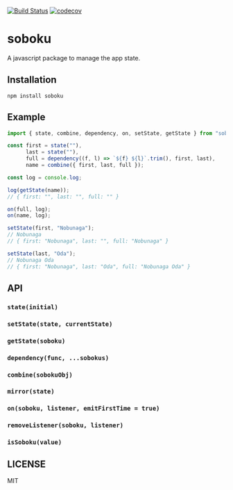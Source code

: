 [![Build Status](https://travis-ci.org/YooShibu/soboku.svg?branch=master)](https://travis-ci.org/YooShibu/soboku)
[![codecov](https://codecov.io/gh/YooShibu/soboku/branch/master/graph/badge.svg)](https://codecov.io/gh/YooShibu/soboku)


# soboku

A javascript package to manage the app state.

## Installation

    npm install soboku

## Example
~~~ typescript
import { state, combine, dependency, on, setState, getState } from "soboku"

const first = state(""),
      last = state(""),
      full = dependency((f, l) => `${f} ${l}`.trim(), first, last),
      name = combine({ first, last, full });

const log = console.log;

log(getState(name));
// { first: "", last: "", full: "" }

on(full, log);
on(name, log);

setState(first, "Nobunaga");
// Nobunaga
// { first: "Nobunaga", last: "", full: "Nobunaga" }

setState(last, "Oda");
// Nobunaga Oda
// { first: "Nobunaga", last: "Oda", full: "Nobunaga Oda" }

~~~

## API

### `state(initial)`
### `setState(state, currentState)`
### `getState(soboku)`
### `dependency(func, ...sobokus)`
### `combine(sobokuObj)`
### `mirror(state)`
### `on(soboku, listener, emitFirstTime = true)`
### `removeListener(soboku, listener)`
### `isSoboku(value)`

## LICENSE
MIT